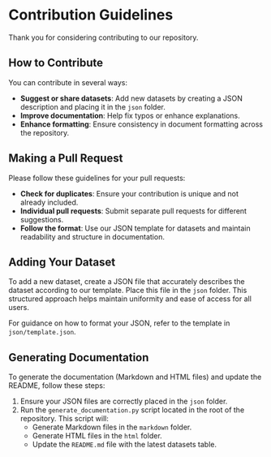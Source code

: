 # Contribution Guidelines

Thank you for considering contributing to our repository.

## How to Contribute
You can contribute in several ways:
- **Suggest or share datasets**: Add new datasets by creating a JSON description and placing it in the `json` folder.
- **Improve documentation**: Help fix typos or enhance explanations.
- **Enhance formatting**: Ensure consistency in document formatting across the repository.

## Making a Pull Request
Please follow these guidelines for your pull requests:
- **Check for duplicates**: Ensure your contribution is unique and not already included.
- **Individual pull requests**: Submit separate pull requests for different suggestions.
- **Follow the format**: Use our JSON template for datasets and maintain readability and structure in documentation.

## Adding Your Dataset
To add a new dataset, create a JSON file that accurately describes the dataset according to our template. Place this file in the `json` folder. This structured approach helps maintain uniformity and ease of access for all users.

For guidance on how to format your JSON, refer to the template in `json/template.json`.

## Generating Documentation
To generate the documentation (Markdown and HTML files) and update the README, follow these steps:

1. Ensure your JSON files are correctly placed in the `json` folder.
2. Run the `generate_documentation.py` script located in the root of the repository. This script will:
   - Generate Markdown files in the `markdown` folder.
   - Generate HTML files in the `html` folder.
   - Update the `README.md` file with the latest datasets table.
